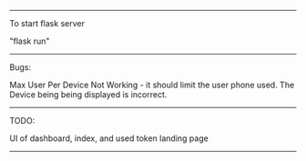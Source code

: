 -------------

To start flask server

"flask run"

-------------

Bugs:

Max User Per Device Not Working - it should limit the user phone used.
The Device being being displayed is incorrect.

-------------
TODO:

UI of dashboard, index, and used token landing page

-------------

